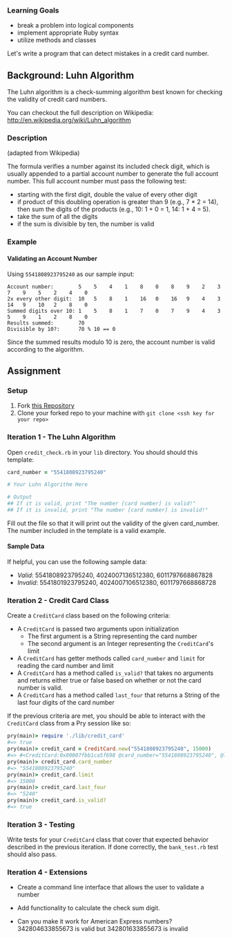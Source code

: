 ### Learning Goals
* break a problem into logical components
* implement appropriate Ruby syntax
* utilize methods and classes

Let's write a program that can detect mistakes in a credit card number.

## Background: Luhn Algorithm

The Luhn algorithm is a check-summing algorithm best known for checking the validity of credit card numbers.

You can checkout the full description on Wikipedia: http://en.wikipedia.org/wiki/Luhn_algorithm

### Description

(adapted from Wikipedia)

The formula verifies a number against its included check digit, which is usually appended to a partial account number to generate the full account number. This full account number must pass the following test:

* starting with the first digit, double the value of every other digit
* if product of this doubling operation is greater than 9 (e.g., 7 * 2 = 14), then sum the digits of the products (e.g., 10: 1 + 0 = 1, 14: 1 + 4 = 5).
* take the sum of all the digits
* if the sum is divisible by ten, the number is valid

### Example

#### Validating an Account Number

Using `5541808923795240` as our sample input:

```
Account number:        5    5    4    1    8    0    8    9    2    3    7    9    5    2    4    0
2x every other digit:  10   5    8    1    16   0    16   9    4    3    14   9    10   2    8    0
Summed digits over 10: 1    5    8    1    7    0    7    9    4    3    5    9    1    2    8    0
Results summed:        70
Divisible by 10?:      70 % 10 == 0
```

Since the summed results modulo 10 is zero, the account number is valid according to the algorithm.

## Assignment

### Setup

1. Fork [this Repository](https://github.com/turingschool-examples/credit_check)
1. Clone your forked repo to your machine with `git clone <ssh key for your repo>`

### Iteration 1 - The Luhn Algorithm

Open `credit_check.rb` in your `lib` directory. You should should this template:

```ruby
card_number = "5541808923795240"

# Your Luhn Algorithm Here

# Output
## If it is valid, print "The number [card number] is valid!"
## If it is invalid, print "The number [card number] is invalid!"
```

Fill out the file so that it will print out the validity of the given card_number. The number included in the template is a valid example.

#### Sample Data

If helpful, you can use the following sample data:

* *Valid*: 5541808923795240, 4024007136512380, 6011797668867828
* *Invalid*: 5541801923795240, 4024007106512380, 6011797668868728

### Iteration 2 - Credit Card Class

Create a `CreditCard` class based on the following criteria:

* A `CreditCard` is passed two arguments upon initialization
  * The first argument is a String representing the card number
  * The second argument is an Integer representing the `CreditCard`'s limit
* A `CreditCard` has getter methods called `card_number` and `limit` for reading the card number and limit
* A `CreditCard` has a method called `is_valid?` that takes no arguments and returns either true or false based on whether or not the card number is valid.
* A `CreditCard` has a method called `last_four` that returns a String of the last four digits of the card number

If the previous criteria are met, you should be able to interact with the `CreditCard` class from a Pry session like so:

```ruby
pry(main)> require './lib/credit_card'
#=> true
pry(main)> credit_card = CreditCard.new("5541808923795240", 15000)
#=> #<CreditCard:0x00007fbb1ca5f698 @card_number="5541808923795240", @limit=15000>
pry(main)> credit_card.card_number
#=> "5541808923795240"
pry(main)> credit_card.limit
#=> 15000
pry(main)> credit_card.last_four
#=> "5240"
pry(main)> credit_card.is_valid?
#=> true
```

### Iteration 3 - Testing

Write tests for your `CreditCard` class that cover that expected behavior described in the previous iteration. If done correctly, the `bank_test.rb` test should also pass. 

### Iteration 4 - Extensions

* Create a command line interface that allows the user to validate a number

* Add functionality to calculate the check sum digit.

* Can you make it work for American Express numbers? 342804633855673 is valid but 342801633855673 is invalid

